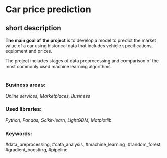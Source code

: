 # Car price prediction
## short description

**The main goal of the project** is to develop a model to predict the market value of a car using historical data that includes vehicle specifications, equipment and prices. 

The project includes stages of data preprocessing and comparison of the most commonly used machine learning algorithms. <br><br>

### Business areas:
*Online services, Marketplaces, Business*

### Used libraries:
*Python, Pandas, Scikit-learn, LightGBM, Matplotlib*

### Keywords:
#data_preprocessing, #data_analysis, #machine_learning, #random_forest, #gradient_boosting, #pipeline

